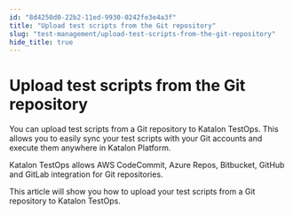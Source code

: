 ```yaml
---
id: "8d4250d0-22b2-11ed-9930-0242fe3e4a3f"
title: "Upload test scripts from the Git repository"
slug: "test-management/upload-test-scripts-from-the-git-repository"
hide_title: true
---
```


# <a id="id" class="anchor_top_offset"/><a id="ariaid-title1" class="anchor_top_offset"/>Upload test scripts from the Git repository

<p xmlns="http://www.w3.org/1999/xhtml" className="p">You can upload test scripts from  a Git  repository to <span className="ph">Katalon TestOps</span>.   This allows you to easily sync your test scripts  with your   Git accounts and execute them anywhere in <span className="ph">Katalon Platform</span>.</p> 
<p xmlns="http://www.w3.org/1999/xhtml" className="p"><span className="ph">Katalon TestOps</span> allows AWS CodeCommit, Azure Repos, Bitbucket,   GitHub and GitLab integration for Git repositories.</p> 
<p xmlns="http://www.w3.org/1999/xhtml" className="p">This article will show you how to upload your test scripts from a Git repository to <span className="ph">Katalon TestOps</span>.</p> 
